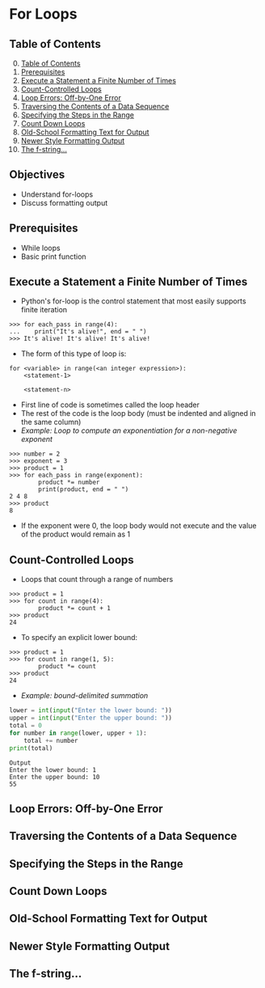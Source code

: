 # For Loops

## Table of Contents
0. [Table of Contents](#table-of-contents)
1. [Prerequisites](#prerequisites)
2. [Execute a Statement a Finite Number of Times](#execute-a-statement-a-finite-number-of-times)
3. [Count-Controlled Loops](#count-controlled-loops)
4. [Loop Errors: Off-by-One Error](#loop-errors-off-by-one-error)
5. [Traversing the Contents of a Data Sequence](#traversing-the-contents-of-a-data-sequence)
6. [Specifying the Steps in the Range](#specifying-the-steps-in-the-range)
7. [Count Down Loops](#count-down-loops)
8. [Old-School Formatting Text for Output](#old-school-formatting-text-for-output)
9. [Newer Style Formatting Output](#newer-style-formatting-output)
10. [The f-string...](#the-f-string)

## Objectives

- Understand for-loops
- Discuss formatting output

## Prerequisites

- While loops
- Basic print function

## Execute a Statement a Finite Number of Times

- Python's for-loop is the control statement that most easily supports finite iteration
```shell
>>> for each_pass in range(4):
...    print("It's alive!", end = " ")
>>> It's alive! It's alive! It's alive!
```
- The form of this type of loop is:
```text
for <variable> in range(<an integer expression>):
    <statement-1>

    <statement-n>
```
- First line of code is sometimes called the loop header
- The rest of the code is the loop body (must be indented and aligned in the same column)
- *Example: Loop to compute an exponentiation for a non-negative exponent*
```shell
>>> number = 2
>>> exponent = 3
>>> product = 1
>>> for each_pass in range(exponent):
        product *= number
        print(product, end = " ")
2 4 8
>>> product
8
```
- If the exponent were 0, the loop body would not execute and the value of the product would remain as 1

## Count-Controlled Loops

- Loops that count through a range of numbers
```shell
>>> product = 1
>>> for count in range(4):
        product *= count + 1
>>> product
24
```
- To specify an explicit lower bound:
```shell
>>> product = 1
>>> for count in range(1, 5):
        product *= count
>>> product
24
```
- *Example: bound-delimited summation*
```python
lower = int(input("Enter the lower bound: "))
upper = int(input("Enter the upper bound: "))
total = 0
for number in range(lower, upper + 1):
    total += number
print(total)
```
```text
Output 
Enter the lower bound: 1
Enter the upper bound: 10
55
```

## Loop Errors: Off-by-One Error

## Traversing the Contents of a Data Sequence

## Specifying the Steps in the Range

## Count Down Loops

## Old-School Formatting Text for Output

## Newer Style Formatting Output

## The f-string...